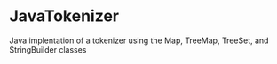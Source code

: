 # JavaTokenizer
Java implentation of a tokenizer using the Map, TreeMap, TreeSet, and StringBuilder classes
